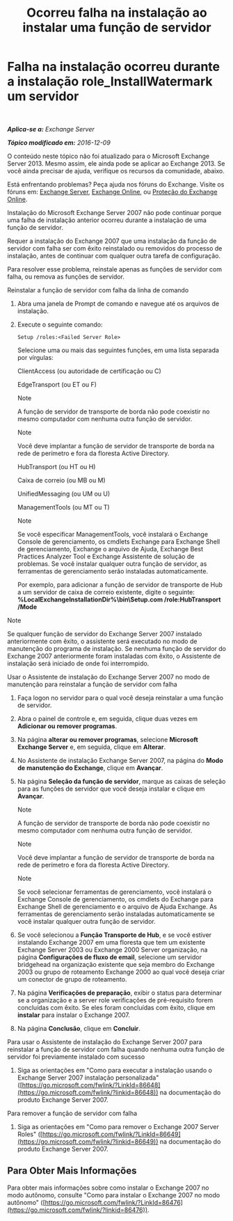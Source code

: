 ﻿---
title: 'Ocorreu falha na instalação ao instalar uma função de servidor'
TOCTitle: Falha na instalação ocorreu durante a instalação role_InstallWatermark um servidor
ms:assetid: ad89ebd5-f9bb-40c1-8811-09b145c2b341
ms:mtpsurl: https://technet.microsoft.com/pt-br/library/ms.exch.setupreadiness.installwatermark(v=EXCHG.150)
ms:contentKeyID: 50486386
ms.date: 05/22/2018
mtps_version: v=EXCHG.150
ms.translationtype: MT
---

# Falha na instalação ocorreu durante a instalação role\_InstallWatermark um servidor

 

_**Aplica-se a:** Exchange Server_

_**Tópico modificado em:** 2016-12-09_

O conteúdo neste tópico não foi atualizado para o Microsoft Exchange Server 2013. Mesmo assim, ele ainda pode se aplicar ao Exchange 2013. Se você ainda precisar de ajuda, verifique os recursos da comunidade, abaixo.

Está enfrentando problemas? Peça ajuda nos fóruns do Exchange. Visite os fóruns em: [Exchange Server](https://go.microsoft.com/fwlink/p/?linkid=60612), [Exchange Online](https://go.microsoft.com/fwlink/p/?linkid=267542), ou [Proteção do Exchange Online](https://go.microsoft.com/fwlink/p/?linkid=285351).

Instalação do Microsoft Exchange Server 2007 não pode continuar porque uma falha de instalação anterior ocorreu durante a instalação de uma função de servidor.

Requer a instalação do Exchange 2007 que uma instalação da função de servidor com falha ser com êxito reinstalado ou removidos do processo de instalação, antes de continuar com qualquer outra tarefa de configuração.

Para resolver esse problema, reinstale apenas as funções de servidor com falha, ou remova as funções de servidor.

Reinstalar a função de servidor com falha da linha de comando

1.  Abra uma janela de Prompt de comando e navegue até os arquivos de instalação.

2.  Execute o seguinte comando:
    
        Setup /roles:<Failed Server Role>
    
    Selecione uma ou mais das seguintes funções, em uma lista separada por vírgulas:
    
    ClientAccess (ou autoridade de certificação ou C)
    
    EdgeTransport (ou ET ou F)
    

    > [!NOTE]
    > A função de servidor de transporte de borda não pode coexistir no mesmo computador com nenhuma outra função de servidor.

    

    > [!NOTE]
    > Você deve implantar a função de servidor de transporte de borda na rede de perímetro e fora da floresta Active Directory.

    
    HubTransport (ou HT ou H)
    
    Caixa de correio (ou MB ou M)
    
    UnifiedMessaging (ou UM ou U)
    
    ManagementTools (ou MT ou T)
    

    > [!NOTE]
    > Se você especificar ManagementTools, você instalará o Exchange Console de gerenciamento, os cmdlets Exchange para Exchange Shell de gerenciamento, Exchange o arquivo de Ajuda, Exchange Best Practices Analyzer Tool e Exchange Assistente de solução de problemas. Se você instalar qualquer outra função de servidor, as ferramentas de gerenciamento serão instaladas automaticamente.

    
    Por exemplo, para adicionar a função de servidor de transporte de Hub a um servidor de caixa de correio existente, digite o seguinte: **%LocalExchangeInstallationDir%\\bin\\Setup.com /role:HubTransport /Mode**


> [!NOTE]
> Se qualquer função de servidor do Exchange Server 2007 instalado anteriormente com êxito, o assistente será executado no modo de manutenção do programa de instalação. Se nenhuma função de servidor do Exchange 2007 anteriormente foram instaladas com êxito, o Assistente de instalação será iniciado de onde foi interrompido.



Usar o Assistente de instalação do Exchange Server 2007 no modo de manutenção para reinstalar a função de servidor com falha

1.  Faça logon no servidor para o qual você deseja reinstalar a uma função de servidor.

2.  Abra o painel de controle e, em seguida, clique duas vezes em **Adicionar ou remover programas**.

3.  Na página **alterar ou remover programas**, selecione **Microsoft Exchange Server** e, em seguida, clique em **Alterar**.

4.  No Assistente de instalação Exchange Server 2007, na página do **Modo de manutenção do Exchange**, clique em **Avançar**.

5.  Na página **Seleção da função de servidor**, marque as caixas de seleção para as funções de servidor que você deseja instalar e clique em **Avançar**.
    

    > [!NOTE]
    > A função de servidor de transporte de borda não pode coexistir no mesmo computador com nenhuma outra função de servidor.

    

    > [!NOTE]
    > Você deve implantar a função de servidor de transporte de borda na rede de perímetro e fora da floresta Active Directory.

    

    > [!NOTE]
    > Se você selecionar ferramentas de gerenciamento, você instalará o Exchange Console de gerenciamento, os cmdlets do Exchange para Exchange Shell de gerenciamento e o arquivo de Ajuda Exchange. As ferramentas de gerenciamento serão instaladas automaticamente se você instalar qualquer outra função de servidor.



6.  Se você selecionou a **Função Transporte de Hub**, e se você estiver instalando Exchange 2007 em uma floresta que tem um existente Exchange Server 2003 ou Exchange 2000 Server organização, na página **Configurações de fluxo de email**, selecione um servidor bridgehead na organização existente que seja membro do Exchange 2003 ou grupo de roteamento Exchange 2000 ao qual você deseja criar um conector de grupo de roteamento.

7.  Na página **Verificações de preparação**, exibir o status para determinar se a organização e a server role verificações de pré-requisito forem concluídas com êxito. Se eles foram concluídas com êxito, clique em **instalar** para instalar o Exchange 2007.

8.  Na página **Conclusão**, clique em **Concluir**.

Para usar o Assistente de instalação do Exchange Server 2007 para reinstalar a função de servidor com falha quando nenhuma outra função de servidor foi previamente instalado com sucesso

1.  Siga as orientações em "Como para executar a instalação usando o Exchange Server 2007 instalação personalizada" ([https://go.microsoft.com/fwlink/?LinkId=86648](https://go.microsoft.com/fwlink/?linkid=86648)) na documentação do produto Exchange Server 2007.

Para remover a função de servidor com falha

1.  Siga as orientações em "Como para remover o Exchange 2007 Server Roles" ([https://go.microsoft.com/fwlink/?LinkId=86649](https://go.microsoft.com/fwlink/?linkid=86649)) na documentação do produto Exchange Server 2007.

## Para Obter Mais Informações

Para obter mais informações sobre como instalar o Exchange 2007 no modo autônomo, consulte "Como para instalar o Exchange 2007 no modo autônomo" ([https://go.microsoft.com/fwlink/?LinkId=86476](https://go.microsoft.com/fwlink/?linkid=86476)).

